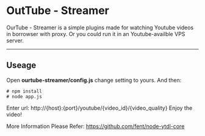 OutTube - Streamer
==================
OurTube - Streamer is a simple plugins made for watching Youtube videos in borrowser with proxy. Or you could run it in an Youtube-availble VPS server.

----------
Useage
-------
Open **ourtube-streamer/config.js** change setting to yours.
And then:

    # npm install
    # node app.js
Enter url: http://{host}:{port}/youtube/{video_id}/{video_quality}
Enjoy the video!

More Information Please Refer: 
https://github.com/fent/node-ytdl-core
